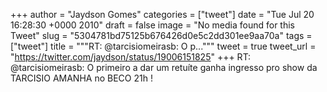 
+++
author = "Jaydson Gomes"
categories = ["tweet"]
date = "Tue Jul 20 16:28:30 +0000 2010"
draft = false
image = "No media found for this Tweet"
slug = "5304781bd75125b676426d0e5c2dd301ee9aa70a"
tags = ["tweet"]
title = """RT: @tarcisiomeirasb: O p..."""
tweet = true
tweet_url = "https://twitter.com/jaydson/status/19006151825"
+++
RT: @tarcisiomeirasb: O primeiro a dar um retuíte ganha ingresso pro show da TARCISIO AMANHA no BECO 21h !
